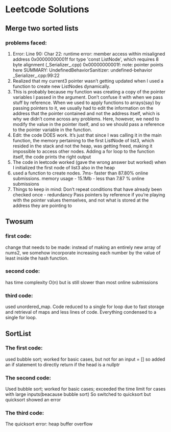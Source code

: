 # Leetcode Solutions

## Merge two sorted lists

### problems faced:

<ol>
<li>
Error:
Line 90: Char 22: runtime error: member access within misaligned address 0x00000000001f for
type 'const ListNode', which requires 8 byte alignment (_Serializer_.cpp)
0x00000000001f: note: pointer points here
<memory cannot be printed>
SUMMARY: UndefinedBehaviorSanitizer: undefined-behavior _Serializer_.cpp:99:22
</li>

<li>
Realized that my current3 pointer wasn’t getting updated when I used a function to create new
ListNodes dynamically.
</li>

<li>
This is probably because my function was creating a copy of the pointer variables I passed in
the argument. Don’t confuse it with when we pass stuff by reference. When we used to apply
functions to arrays(say) by passing pointers to it, we usually had to edit the information on the
address that the pointer contained and not the address itself, which is why we didn’t come
across any problems. Here, however, we need to modify the value in the pointer itself, and so
we should pass a reference to the pointer variable in the function.
</li>

<li>
Edit: the code DOES work. It’s just that since I was calling it in the main function, the memory
pertaining to the first ListNode of list3, which resided in the stack and not the heap, was getting
freed, making it impossible to access other nodes. Adding a for loop to the function itself, the
code prints the right output
</li>

<li>
The code in leetcode worked (gave the wrong answer but worked) when I initialized the first
node of list3 also in the heap
</li>

<li>
used a function to create nodes. 7ms- faster than 87.80% online submissions. memory usage - 15.1Mb - less than 7.87 % online submissions
</li>

<li>
Things to keep in mind:
Don’t repeat conditions that have already been checked once - redundancy
Pass pointers by reference if you’re playing with the pointer values themselves, and not what is
stored at the address they are pointing to
</li>

</ol>

## Twosum

### first code:

change that needs to be made:
instead of making an entirely new array of nums2, we somehow incorporate increasing each number by the value of least inside the hash function.

### second code:
has time complexity O(n) but is still slower than most online submissions

### third code:
used unordered_map. Code reduced to a single for loop due to fast storage and retrieval of maps and less lines of code. Everything condensed to a single for loop.

## SortList

### The first code:
used bubble sort; worked for basic cases, but not for an input = []
so added an if statement to directly return if the head is a nullptr

### The second code:
Used bubble sort; worked for basic cases; exceeded the time limit for cases with large inputs(beacause bubble sort)
So switched to quicksort but quicksort showed an error

### The third code:
The quicksort error: heap buffer overflow
